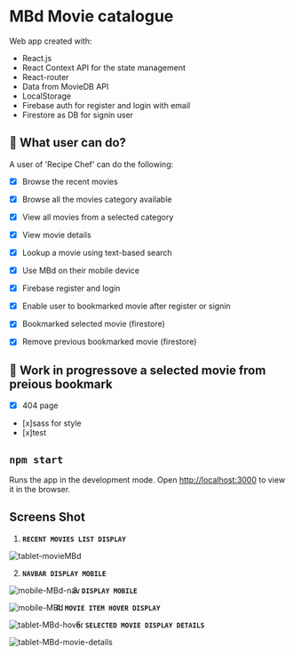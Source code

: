 # MBd Movie catalogue

Web app created with:
- React.js
- React Context API for the state management
- React-router
- Data from MovieDB API  
- LocalStorage
- Firebase auth for register and login with email
- Firestore as DB for signin user


## 🧐 What user can do?
A user of 'Recipe Chef' can do the following:
- [x] Browse the recent movies 
- [x] Browse all the movies category available
- [x] View all movies from a selected category
- [x] View movie details
- [x] Lookup a movie using text-based search
- [x] Use MBd on their mobile device
- [x] Firebase register and login
- [x] Enable user to bookmarked movie after register or signin
- [x] Bookmarked selected movie (firestore)
- [x] Remove previous bookmarked movie (firestore)



## 🧐 Work in progressove a selected movie from preious bookmark
- [x] 404 page 
- [x]sass for style
- [x]test
 


## `npm start`
Runs the app in the development mode.
Open [http://localhost:3000](http://localhost:3000) to view it in the browser.

## Screens Shot

 1. **`RECENT MOVIES LIST DISPLAY`**
<img src="https://user-images.githubusercontent.com/18241226/74783195-13938700-529d-11ea-8fd2-5169b1c214d0.png" alt="tablet-movieMBd" title="tablet-movieMBd"/> 


 2. **`NAVBAR DISPLAY MOBILE`** 
 <img  align="left" src="https://user-images.githubusercontent.com/18241226/74783188-11c9c380-529d-11ea-8ce0-05eec863f04a.png" alt="mobile-MBd-nav" title="1mobile-MBd-nav"/>  

 3. **`DISPLAY MOBILE`** 
 <img  align="left" src="https://user-images.githubusercontent.com/18241226/74783182-0f676980-529d-11ea-949e-466e6654cbc4.png" alt="mobile-MBd" title="1mobile-MBd"/>  
       

4. **`MOVIE ITEM HOVER DISPLAY`**   
 <img  align="left" src="https://user-images.githubusercontent.com/18241226/74783199-15f5e100-529d-11ea-905b-c0561efabe16.png" alt="tablet-MBd-hover" title="1tablet-MBd-hover"/>             

5. **`SELECTED MOVIE DISPLAY DETAILS`**   
 <img  align="left" src="https://user-images.githubusercontent.com/18241226/74783206-1a21fe80-529d-11ea-8991-42d18175df99.png" alt="tablet-MBd-movie-details" title="1tablet-MBd-movie-details"/>       
 
